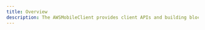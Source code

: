 ```yaml
---
title: Overview
description: The AWSMobileClient provides client APIs and building blocks for developers who want to create user authentication experiences. Learn more about how it works. 
---
```


<inline-fragment platform="ios" src="~/sdk/auth/fragments/ios/how-it-works.md"></inline-fragment>
<inline-fragment platform="android" src="~/sdk/auth/fragments/android/how-it-works.md"></inline-fragment>
